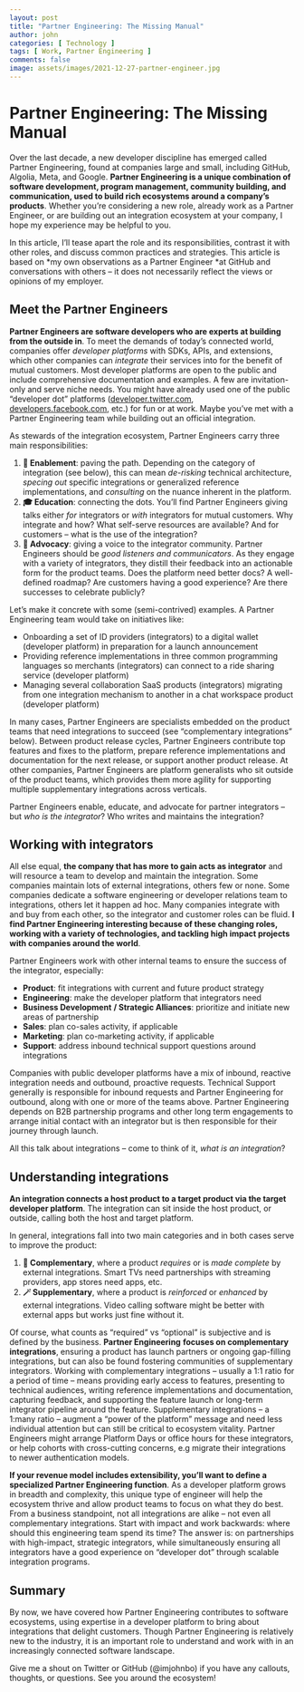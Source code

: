```yaml
---
layout: post
title: "Partner Engineering: The Missing Manual"
author: john
categories: [ Technology ]
tags: [ Work, Partner Engineering ]
comments: false
image: assets/images/2021-12-27-partner-engineer.jpg
---
```


# Partner Engineering: The Missing Manual

Over the last decade, a new developer discipline has emerged called Partner Engineering, found at companies large and small, including GitHub, Algolia, Meta, and Google. **Partner Engineering is a unique combination of software development, program management, community building, and communication, used to build rich ecosystems around a company’s products**. Whether you’re considering a new role, already work as a Partner Engineer, or are building out an integration ecosystem at your company, I hope my experience may be helpful to you.

In this article, I’ll tease apart the role and its responsibilities, contrast it with other roles, and discuss common practices and strategies. This article is based on *my own observations as a Partner Engineer *at GitHub and conversations with others – it does not necessarily reflect the views or opinions of my employer.

## Meet the Partner Engineers

**Partner Engineers are software developers who are experts at building from the outside in**. To meet the demands of today’s connected world, companies offer *developer platforms* with SDKs, APIs, and extensions, which other companies can *integrate* their services into for the benefit of mutual customers. Most developer platforms are open to the public and include comprehensive documentation and examples. A few are invitation-only and serve niche needs. You might have already used one of the public “developer dot” platforms ([developer.twitter.com](developer.twitter.com), [developers.facebook.com](developers.facebook.com), etc.) for fun or at work. Maybe you’ve met with a Partner Engineering team while building out an official integration.

As stewards of the integration ecosystem, Partner Engineers carry three main responsibilities:
1. **🔦 Enablement**: paving the path. Depending on the category of integration (see below), this can mean *de-risking* technical architecture, *specing out* specific integrations or generalized reference implementations, and *consulting* on the nuance inherent in the platform.
2. **🎓 Education**: connecting the dots. You’ll find Partner Engineers giving talks either *for* integrators or *with* integrators for mutual customers. Why integrate and how? What self-serve resources are available? And for customers – what is the use of the integration? 
3. **📣 Advocacy**: giving a voice to the integrator community. Partner Engineers should be *good listeners and communicators*. As they engage with a variety of integrators, they distill their feedback into an actionable form for the product teams. Does the platform need better docs? A well-defined roadmap? Are customers having a good experience? Are there successes to celebrate publicly?

Let’s make it concrete with some (semi-contrived) examples. A Partner Engineering team would take on initiatives like:
- Onboarding a set of ID providers (integrators) to a digital wallet (developer platform) in preparation for a launch announcement
- Providing reference implementations in three common programming languages so merchants (integrators) can connect to a ride sharing service (developer platform)
- Managing several collaboration SaaS products (integrators) migrating from one integration mechanism to another in a chat workspace product (developer platform)

In many cases, Partner Engineers are specialists embedded on the product teams that need integrations to succeed (see “complementary integrations” below). Between product release cycles, Partner Engineers contribute top features and fixes to the platform, prepare reference implementations and documentation for the next release, or support another product release. At other companies, Partner Engineers are platform generalists who sit outside of the product teams, which provides them more agility for supporting multiple supplementary integrations across verticals.

Partner Engineers enable, educate, and advocate for partner integrators – but *who is the integrator*? Who writes and maintains the integration?

## Working with integrators

All else equal, **the company that has more to gain acts as integrator** and will resource a team to develop and maintain the integration. Some companies maintain lots of external integrations, others few or none. Some companies dedicate a software engineering or developer relations team to integrations, others let it happen ad hoc. Many companies integrate with and buy from each other, so the integrator and customer roles can be fluid. **I find Partner Engineering interesting because of these changing roles, working with a variety of technologies, and tackling high impact projects with companies around the world**.

Partner Engineers work with other internal teams to ensure the success of the integrator, especially:
- **Product**: fit integrations with current and future product strategy
- **Engineering**: make the developer platform that integrators need
- **Business Development** **/ Strategic Alliances**: prioritize and initiate new areas of partnership
- **Sales**: plan co-sales activity, if applicable
- **Marketing**: plan co-marketing activity, if applicable
- **Support**: address inbound technical support questions around integrations

Companies with public developer platforms have a mix of inbound, reactive integration needs and outbound, proactive requests. Technical Support generally is responsible for inbound requests and Partner Engineering for outbound, along with one or more of the teams above. Partner Engineering depends on B2B partnership programs and other long term engagements to arrange initial contact with an integrator but is then responsible for their journey through launch.

All this talk about integrations – come to think of it, *what is an integration*?

## Understanding integrations
 
**An integration connects a host product to a target product via the target developer platform**. The integration can sit inside the host product, or outside, calling both the host and target platform.

In general, integrations fall into two main categories and in both cases serve to improve the product:
1. **🧩 Complementary**, where a product *requires* or is *made complete* by external integrations. Smart TVs need partnerships with streaming providers, app stores need apps, etc.
2. **🪄 Supplementary**, where a product is *reinforced* or *enhanced* by external integrations. Video calling software might be better with external apps but works just fine without it.

Of course, what counts as “required” vs “optional” is subjective and is defined by the business. **Partner Engineering** **focuses on complementary integrations**, ensuring a product has launch partners or ongoing gap-filling integrations, but can also be found fostering communities of supplementary integrators. Working with complementary integrations – usually a 1:1 ratio for a period of time – means providing early access to features, presenting to technical audiences, writing reference implementations and documentation, capturing feedback, and supporting the feature launch or long-term integrator pipeline around the feature. Supplementary integrations – a 1:many ratio – augment a “power of the platform” message and need less individual attention but can still be critical to ecosystem vitality. Partner Engineers might arrange Platform Days or office hours for these integrators, or help cohorts with cross-cutting concerns, e.g migrate their integrations to newer authentication models.

**If your revenue model includes extensibility, you’ll want to define a specialized Partner Engineering function**. As a developer platform grows in breadth and complexity, this unique type of engineer will help the ecosystem thrive and allow product teams to focus on what they do best. From a business standpoint, not all integrations are alike – not even all complementary integrations. Start with impact and work backwards: where should this engineering team spend its time? The answer is: on partnerships with high-impact, strategic integrators, while simultaneously ensuring all integrators have a good experience on “developer dot” through scalable integration programs.

## Summary

By now, we have covered how Partner Engineering contributes to software ecosystems, using expertise in a developer platform to bring about integrations that delight customers. Though Partner Engineering is relatively new to the industry, it is an important role to understand and work with in an increasingly connected software landscape.

Give me a shout on Twitter or GitHub (@imjohnbo) if you have any callouts, thoughts, or questions. See you around the ecosystem!
